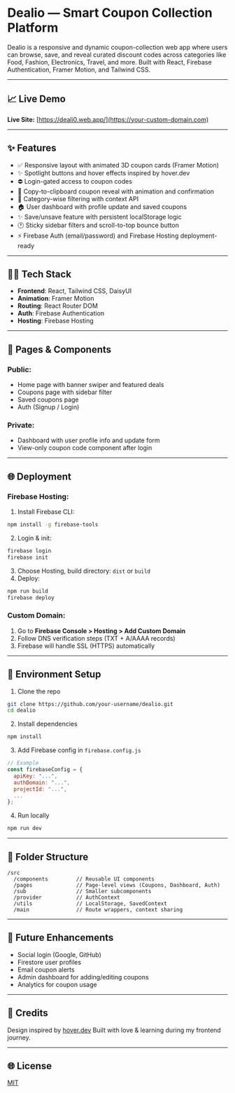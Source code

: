 # Dealio — Smart Coupon Collection Platform

Dealio is a responsive and dynamic coupon-collection web app where users can browse, save, and reveal curated discount codes across categories like Food, Fashion, Electronics, Travel, and more. Built with React, Firebase Authentication, Framer Motion, and Tailwind CSS.

---

## 📈 Live Demo

**Live Site:** [https://deali0.web.app/](https://your-custom-domain.com) <!-- Replace with your real URL after Firebase deployment -->

---

## ✨ Features

* ✅ Responsive layout with animated 3D coupon cards (Framer Motion)
* ✨ Spotlight buttons and hover effects inspired by hover.dev
* ⛔ Login-gated access to coupon codes
* 🎉 Copy-to-clipboard coupon reveal with animation and confirmation
* 🔢 Category-wise filtering with context API
* 🏠 User dashboard with profile update and saved coupons
* ✨ Save/unsave feature with persistent localStorage logic
* 🕐 Sticky sidebar filters and scroll-to-top bounce button
* ⚡ Firebase Auth (email/password) and Firebase Hosting deployment-ready

---

## 👨‍💼 Tech Stack

* **Frontend**: React, Tailwind CSS, DaisyUI
* **Animation**: Framer Motion
* **Routing**: React Router DOM
* **Auth**: Firebase Authentication
* **Hosting**: Firebase Hosting

---

## 🌄 Pages & Components

### Public:

* Home page with banner swiper and featured deals
* Coupons page with sidebar filter
* Saved coupons page
* Auth (Signup / Login)

### Private:

* Dashboard with user profile info and update form
* View-only coupon code component after login

---

## 🌐 Deployment

### Firebase Hosting:

1. Install Firebase CLI:

```bash
npm install -g firebase-tools
```

2. Login & init:

```bash
firebase login
firebase init
```

3. Choose Hosting, build directory: `dist` or `build`
4. Deploy:

```bash
npm run build
firebase deploy
```

### Custom Domain:

1. Go to **Firebase Console > Hosting > Add Custom Domain**
2. Follow DNS verification steps (TXT + A/AAAA records)
3. Firebase will handle SSL (HTTPS) automatically

---

## 🔐 Environment Setup

1. Clone the repo

```bash
git clone https://github.com/your-username/dealio.git
cd dealio
```

2. Install dependencies

```bash
npm install
```

3. Add Firebase config in `firebase.config.js`

```js
// Example
const firebaseConfig = {
  apiKey: "...",
  authDomain: "...",
  projectId: "...",
  ...
};
```

4. Run locally

```bash
npm run dev
```

---

## 🚀 Folder Structure

```
/src
  /components         // Reusable UI components
  /pages              // Page-level views (Coupons, Dashboard, Auth)
  /sub                // Smaller subcomponents
  /provider           // AuthContext
  /utils              // LocalStorage, SavedContext
  /main               // Route wrappers, context sharing
```

---

## 📅 Future Enhancements

* Social login (Google, GitHub)
* Firestore user profiles
* Email coupon alerts
* Admin dashboard for adding/editing coupons
* Analytics for coupon usage

---

## 🙏 Credits

Design inspired by [hover.dev](https://hover.dev)
Built with love & learning during my frontend journey.

---

## 🌐 License

[MIT](https://choosealicense.com/licenses/mit/)
